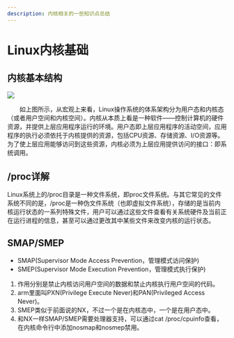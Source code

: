 ```yaml
---
description: 内核相关的一些知识点总结
---
```


# Linux内核基础

## 内核基本结构

![](https://images2015.cnblogs.com/blog/431521/201605/431521-20160523163606881-813374140.png)

　　如上图所示，从宏观上来看，Linux操作系统的体系架构分为用户态和内核态（或者用户空间和内核空间）。内核从本质上看是一种软件——控制计算机的硬件资源，并提供上层应用程序运行的环境。用户态即上层应用程序的活动空间，应用程序的执行必须依托于内核提供的资源，包括CPU资源、存储资源、I/O资源等。为了使上层应用能够访问到这些资源，内核必须为上层应用提供访问的接口：即系统调用。

## /proc详解

Linux系统上的/proc目录是一种文件系统，即proc文件系统。与其它常见的文件系统不同的是，/proc是一种伪文件系统（也即虚拟文件系统），存储的是当前内核运行状态的一系列特殊文件，用户可以通过这些文件查看有关系统硬件及当前正在运行进程的信息，甚至可以通过更改其中某些文件来改变内核的运行状态。

## SMAP/SMEP

* SMAP\(Supervisor Mode Access Prevention，管理模式访问保护\)
* SMEP\(Supervisor Mode Execution Prevention，管理模式执行保护\)

1. 作用分别是禁止内核访问用户空间的数据和禁止内核执行用户空间的代码。
2. arm里面叫PXN\(Privilege Execute Never\)和PAN\(Privileged Access Never\)。
3. SMEP类似于前面说的NX，不过一个是在内核态中，一个是在用户态中。
4. 和NX一样SMAP/SMEP需要处理器支持，可以通过cat /proc/cpuinfo查看，在内核命令行中添加nosmap和nosmep禁用。




